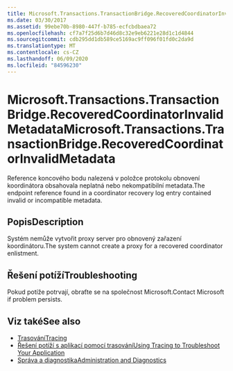 ```yaml
---
title: Microsoft.Transactions.TransactionBridge.RecoveredCoordinatorInvalidMetadata
ms.date: 03/30/2017
ms.assetid: 99ebe70b-8980-447f-b785-ecfcbdbaea72
ms.openlocfilehash: cf7a7f25d6b7d46d8c32e9eb6221e28d1c1d4844
ms.sourcegitcommit: cdb295dd1db589ce5169ac9ff096f01fd0c2da9d
ms.translationtype: MT
ms.contentlocale: cs-CZ
ms.lasthandoff: 06/09/2020
ms.locfileid: "84596230"
---
```

# <a name="microsofttransactionstransactionbridgerecoveredcoordinatorinvalidmetadata"></a><span data-ttu-id="fa362-102">Microsoft.Transactions.TransactionBridge.RecoveredCoordinatorInvalidMetadata</span><span class="sxs-lookup"><span data-stu-id="fa362-102">Microsoft.Transactions.TransactionBridge.RecoveredCoordinatorInvalidMetadata</span></span>
<span data-ttu-id="fa362-103">Reference koncového bodu nalezená v položce protokolu obnovení koordinátora obsahovala neplatná nebo nekompatibilní metadata.</span><span class="sxs-lookup"><span data-stu-id="fa362-103">The endpoint reference found in a coordinator recovery log entry contained invalid or incompatible metadata.</span></span>  
  
## <a name="description"></a><span data-ttu-id="fa362-104">Popis</span><span class="sxs-lookup"><span data-stu-id="fa362-104">Description</span></span>  
 <span data-ttu-id="fa362-105">Systém nemůže vytvořit proxy server pro obnovený zařazení koordinátoru.</span><span class="sxs-lookup"><span data-stu-id="fa362-105">The system cannot create a proxy for a recovered coordinator enlistment.</span></span>  
  
## <a name="troubleshooting"></a><span data-ttu-id="fa362-106">Řešení potíží</span><span class="sxs-lookup"><span data-stu-id="fa362-106">Troubleshooting</span></span>  
 <span data-ttu-id="fa362-107">Pokud potíže potrvají, obraťte se na společnost Microsoft.</span><span class="sxs-lookup"><span data-stu-id="fa362-107">Contact Microsoft if problem persists.</span></span>  
  
## <a name="see-also"></a><span data-ttu-id="fa362-108">Viz také</span><span class="sxs-lookup"><span data-stu-id="fa362-108">See also</span></span>

- [<span data-ttu-id="fa362-109">Trasování</span><span class="sxs-lookup"><span data-stu-id="fa362-109">Tracing</span></span>](index.md)
- [<span data-ttu-id="fa362-110">Řešení potíží s aplikací pomocí trasování</span><span class="sxs-lookup"><span data-stu-id="fa362-110">Using Tracing to Troubleshoot Your Application</span></span>](using-tracing-to-troubleshoot-your-application.md)
- [<span data-ttu-id="fa362-111">Správa a diagnostika</span><span class="sxs-lookup"><span data-stu-id="fa362-111">Administration and Diagnostics</span></span>](../index.md)

